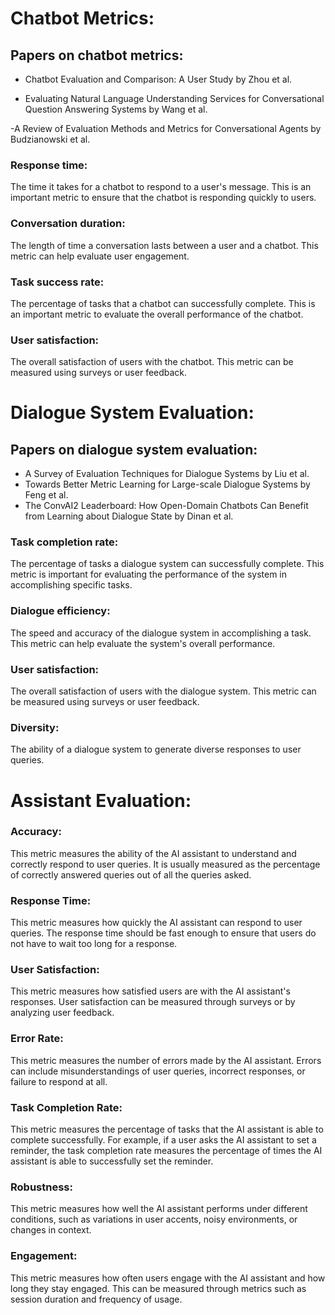 # Chatbot Metrics:

## Papers on chatbot metrics:

- Chatbot Evaluation and Comparison: A User Study by Zhou et al.

- Evaluating Natural Language Understanding Services for Conversational Question Answering Systems by Wang et al.

-A Review of Evaluation Methods and Metrics for Conversational Agents by Budzianowski et al.

### Response time:
The time it takes for a chatbot to respond to a user's message. This is an important metric to ensure that the chatbot is responding quickly to users.

### Conversation duration:
The length of time a conversation lasts between a user and a chatbot. This metric can help evaluate user engagement.

### Task success rate:
The percentage of tasks that a chatbot can successfully complete. This is an important metric to evaluate the overall performance of the chatbot.

### User satisfaction:
The overall satisfaction of users with the chatbot. This metric can be measured using surveys or user feedback.


# Dialogue System Evaluation:

## Papers on dialogue system evaluation:

- A Survey of Evaluation Techniques for Dialogue Systems by Liu et al.
- Towards Better Metric Learning for Large-scale Dialogue Systems by Feng et al. 
- The ConvAI2 Leaderboard: How Open-Domain Chatbots Can Benefit from Learning about Dialogue State by Dinan et al.

###  Task completion rate:
The percentage of tasks a dialogue system can successfully complete. This metric is important for evaluating the performance of the system in accomplishing specific tasks.

### Dialogue efficiency:
The speed and accuracy of the dialogue system in accomplishing a task. This metric can help evaluate the system's overall performance.

### User satisfaction:
The overall satisfaction of users with the dialogue system. This metric can be measured using surveys or user feedback.

### Diversity:
The ability of a dialogue system to generate diverse responses to user queries.


# Assistant Evaluation:

### Accuracy:
This metric measures the ability of the AI assistant to understand and correctly respond to user queries. It is usually measured as the percentage of correctly answered queries out of all the queries asked.

### Response Time:
This metric measures how quickly the AI assistant can respond to user queries. The response time should be fast enough to ensure that users do not have to wait too long for a response.

### User Satisfaction:
This metric measures how satisfied users are with the AI assistant's responses. User satisfaction can be measured through surveys or by analyzing user feedback.

### Error Rate:
This metric measures the number of errors made by the AI assistant. Errors can include misunderstandings of user queries, incorrect responses, or failure to respond at all.

### Task Completion Rate:
This metric measures the percentage of tasks that the AI assistant is able to complete successfully. For example, if a user asks the AI assistant to set a reminder, the task completion rate measures the percentage of times the AI assistant is able to successfully set the reminder.

### Robustness:
This metric measures how well the AI assistant performs under different conditions, such as variations in user accents, noisy environments, or changes in context.

### Engagement: 
This metric measures how often users engage with the AI assistant and how long they stay engaged. This can be measured through metrics such as session duration and frequency of usage.
